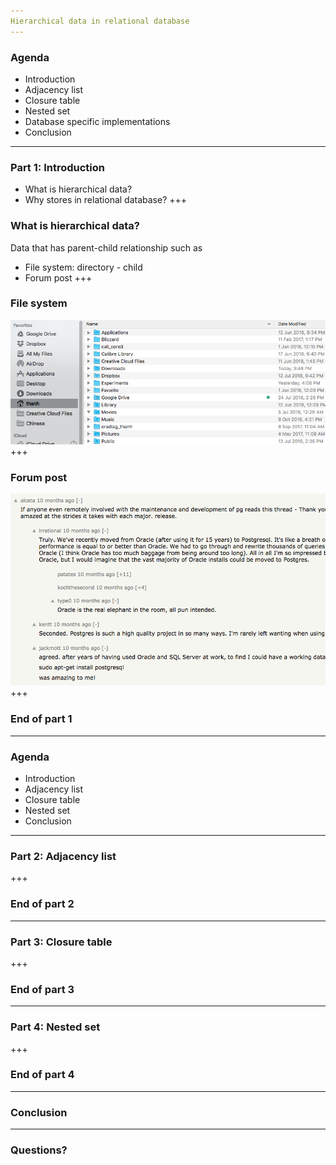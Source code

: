 ```yaml
---
Hierarchical data in relational database
---
```

### Agenda
* Introduction
* Adjacency list
* Closure table
* Nested set
* Database specific implementations
* Conclusion
---
### Part 1: Introduction
* What is hierarchical data?
* Why stores in relational database?
+++
### What is hierarchical data?
Data that has parent-child relationship such as

* File system: directory - child
* Forum post
+++
### File system
![HN](static/finder.png)
+++
### Forum post
![HN](static/hacker_news.png)
+++
### End of part 1
---
### Agenda
* Introduction
* Adjacency list
* Closure table
* Nested set
* Conclusion
---
### Part 2: Adjacency list
+++
### End of part 2
---
### Part 3: Closure table
+++
### End of part 3
---
### Part 4: Nested set
+++
### End of part 4
---
### Conclusion
---
### Questions?

